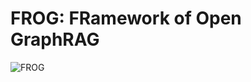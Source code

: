 # **FROG**: **FR**amework of **O**pen **G**raphRAG
![FROG](https://github.com/user-attachments/assets/6b3aef8a-5bd2-4d3a-928a-05d2db09d2dc)
